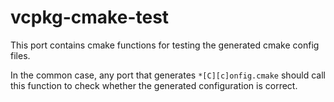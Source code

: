 # vcpkg-cmake-test

This port contains cmake functions for testing the generated cmake config files.

In the common case, any port that generates `*[C][c]onfig.cmake` should call this
function to check whether the generated configuration is correct.
